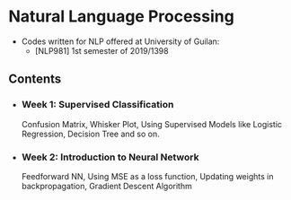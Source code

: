 # Natural Language Processing

* Codes written for NLP offered at University of Guilan:
    * [NLP981] 1st semester of 2019/1398



## Contents

* ### Week 1: Supervised Classification
  Confusion Matrix, Whisker Plot, Using Supervised Models like Logistic Regression, Decision Tree and so on.

* ### Week 2: Introduction to Neural Network
  Feedforward NN, Using MSE as a loss function, Updating weights in backpropagation, Gradient Descent Algorithm
